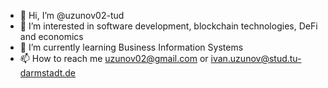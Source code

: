 - 👋 Hi, I’m @uzunov02-tud
- 👀 I’m interested in software development, blockchain technologies, DeFi and economics
- 🌱 I’m currently learning Business Information Systems
- 📫 How to reach me uzunov02@gmail.com or ivan.uzunov@stud.tu-darmstadt.de

<!---
uzunov02-tud/uzunov02-tud is a ✨ special ✨ repository because its `README.md` (this file) appears on your GitHub profile.
You can click the Preview link to take a look at your changes.
--->
